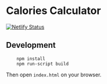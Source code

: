# Calories Calculator 

[![Netlify Status](https://api.netlify.com/api/v1/badges/45baebc6-b6ab-4f67-b464-b3297d34bebc/deploy-status)](https://app.netlify.com/sites/calories-calculator/deploys)

## Development

```shell
    npm install
    npm run-script build
```

Then open `index.html` on your browser.

